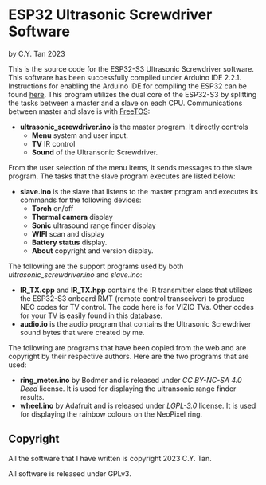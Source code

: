 # ESP32 Ultrasonic Screwdriver Software

by C.Y. Tan 2023

This is the source code for the ESP32-S3 Ultrasonic Screwdriver
software. This software has been successfully compiled under Arduino
IDE 2.2.1. Instructions for enabling the Arduino IDE for compiling the
ESP32 can be found
[here](https://learn.adafruit.com/esp32-s3-reverse-tft-feather/arduino-ide-setup-2). This
program utilizes the dual core of the ESP32-S3 by splitting the tasks
between a master and a slave on each CPU. Communications between
master and slave is with [FreeTOS](https://docs.espressif.com/projects/esp-idf/en/latest/esp32/api-reference/system/freertos.html):
* **ultrasonic_screwdriver.ino** is the master program. It directly
controls
    * **Menu** system and user input.
	* **TV** IR control
    * **Sound** of the Ultransonic Screwdriver.
	
From the user selection of the menu items, it sends messages to the slave program. The
tasks that the slave program executes are listed  below:
* **slave.ino** is the slave that listens to the master program and
  executes its commands for the following devices:
    * **Torch** on/off
	* **Thermal camera** display
	* **Sonic** ultrasound range finder display
	* **WIFI** scan and display
	* **Battery status** display.
	* **About** copyright and version display.
	
The following are the support programs used by both
_ultrasonic_screwdriver.ino_ and _slave.ino_:
* **IR_TX.cpp** and **IR_TX.hpp** contains the IR transmitter class that
  utilizes the ESP32-S3 onboard RMT (remote control transceiver) to
  produce NEC codes for TV control. The code here is for VIZIO TVs.
  Other codes for your TV is easily found in this
  [database](https://github.com/probonopd/irdb/tree/master).
* **audio.io** is the audio program that contains the Ultrasonic
  Screwdriver sound bytes that were created by me.
  
The following are programs that have been copied from the web and are
copyright by their respective authors. Here are the two programs that
are used:
* **ring_meter.ino** by Bodmer and is released under _CC BY-NC-SA 4.0
  Deed_ license. It is used for displaying the ultransonic range finder
  results.
* **wheel.ino** by Adafruit and is released under _LGPL-3.0_
license. It is used for displaying the rainbow colours on the NeoPixel
  ring.

## Copyright

All the software that I have written is copyright 2023 C.Y. Tan.

All software is released under GPLv3.
